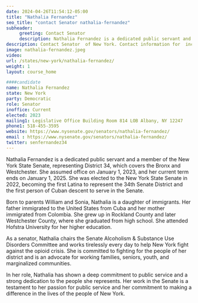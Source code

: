 ```yaml
---
date: 2024-04-26T11:54:12-05:00
title: "Nathalia Fernandez"
seo_title: "contact Senator nathalia-fernandez"
subheader:
     greeting: Contact Senator 
     description: Nathalia Fernandez is a dedicated public servant and a member of the New York State Senate, representing District 34, which covers the Bronx and Westchester. She assumed office on January 1, 2023, and her current term ends on January 1, 2025. She was elected to the New York State Senate in 2022, becoming the first Latina to represent the 34th Senate District and the first person of Cuban descent to serve in the Senate.
description: Contact Senator  of New York. Contact information for  includes email address, phone number, and mailing address.
image: nathalia-fernandez.jpeg
video:
url: /states/new-york/nathalia-fernandez/
weight: 1
layout: course_home

####candidate
name: Nathalia Fernandez
state: New York
party: Democratic
role: Senator
inoffice: Current
elected: 2023
mailing1: Legislative Office Building Room 814 LOB Albany, NY 12247
phone1: 518-455-3595
website: https://www.nysenate.gov/senators/nathalia-fernandez/
email : https://www.nysenate.gov/senators/nathalia-fernandez/
twitter: senfernandez34
---
```

Nathalia Fernandez is a dedicated public servant and a member of the New York State Senate, representing District 34, which covers the Bronx and Westchester. She assumed office on January 1, 2023, and her current term ends on January 1, 2025. She was elected to the New York State Senate in 2022, becoming the first Latina to represent the 34th Senate District and the first person of Cuban descent to serve in the Senate.

Born to parents William and Sonia, Nathalia is a daughter of immigrants. Her father immigrated to the United States from Cuba and her mother immigrated from Colombia. She grew up in Rockland County and later Westchester County, where she graduated from high school. She attended Hofstra University for her higher education.

As a senator, Nathalia chairs the Senate Alcoholism & Substance Use Disorders Committee and works tirelessly every day to help New York fight against the opioid crisis. She is committed to fighting for the people of her district and is an advocate for working families, seniors, youth, and marginalized communities.

In her role, Nathalia has shown a deep commitment to public service and a strong dedication to the people she represents. Her work in the Senate is a testament to her passion for public service and her commitment to making a difference in the lives of the people of New York.

